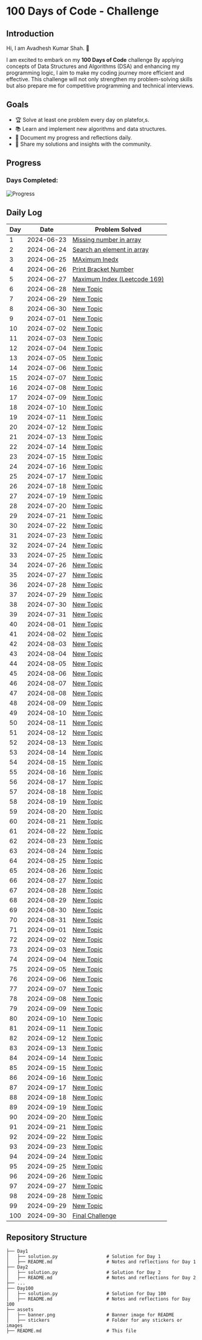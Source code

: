 # 100 Days of Code - Challenge


## Introduction
Hi, I am Avadhesh Kumar Shah. 🚀

I am excited to embark on my **100 Days of Code** challenge By applying concepts of Data Structures and Algorithms (DSA) and enhancing my programming logic, I aim to make my coding journey more efficient and effective. This challenge will not only strengthen my problem-solving skills but also prepare me for competitive programming and technical interviews.

## Goals
- 🏆 Solve at least one problem every day on platefor,s.
- 📚 Learn and implement new algorithms and data structures.
- 📝 Document my progress and reflections daily.
- 💬 Share my solutions and insights with the community.
## Progress

### Days Completed: 
![Progress](https://progress-bar.dev/16?scale=100&title=Completed%20Days&width=500&color=babaca&suffix=%20/%20100)

## Daily Log

| Day | Date       | Problem Solved                |
|-----|------------|------------------------------|
| 1   | 2024-06-23 | [Missing number in array ](Day01/README.md) |
| 2   | 2024-06-24 | [Search an element in array](Day02/README.md) |
| 3   | 2024-06-25 | [MAximum Inedx](Day03/README.md) |
| 4   | 2024-06-26 | [Print Bracket Number](Day04/README.md) |
| 5   | 2024-06-27 | [Maximum Index (Leetcode 169)](Day05/README.md) |
| 6   | 2024-06-28 | [New Topic](Day06/README.md) |
| 7   | 2024-06-29 | [New Topic](Day07/README.md) |
| 8   | 2024-06-30 | [New Topic](Day08/README.md) |
| 9   | 2024-07-01 | [New Topic](Day09/README.md) |
| 10  | 2024-07-02 | [New Topic](Day10/README.md) |
| 11  | 2024-07-03 | [New Topic](Day11/README.md) |
| 12  | 2024-07-04 | [New Topic](Day12/README.md) |
| 13  | 2024-07-05 | [New Topic](Day13/README.md) |
| 14  | 2024-07-06 | [New Topic](Day14/README.md) |
| 15  | 2024-07-07 | [New Topic](Day15/README.md) |
| 16  | 2024-07-08 | [New Topic](Day16/README.md) |
| 17  | 2024-07-09 | [New Topic](Day17/README.md) |
| 18  | 2024-07-10 | [New Topic](Day18/README.md) |
| 19  | 2024-07-11 | [New Topic](Day19/README.md) |
| 20  | 2024-07-12 | [New Topic](Day20/README.md) |
| 21  | 2024-07-13 | [New Topic](Day21/README.md) |
| 22  | 2024-07-14 | [New Topic](Day22/README.md) |
| 23  | 2024-07-15 | [New Topic](Day23/README.md) |
| 24  | 2024-07-16 | [New Topic](Day24/README.md) |
| 25  | 2024-07-17 | [New Topic](Day25/README.md) |
| 26  | 2024-07-18 | [New Topic](Day26/README.md) |
| 27  | 2024-07-19 | [New Topic](Day27/README.md) |
| 28  | 2024-07-20 | [New Topic](Day28/README.md) |
| 29  | 2024-07-21 | [New Topic](Day29/README.md) |
| 30  | 2024-07-22 | [New Topic](Day30/README.md) |
| 31  | 2024-07-23 | [New Topic](Day31/README.md) |
| 32  | 2024-07-24 | [New Topic](Day32/README.md) |
| 33  | 2024-07-25 | [New Topic](Day33/README.md) |
| 34  | 2024-07-26 | [New Topic](Day34/README.md) |
| 35  | 2024-07-27 | [New Topic](Day35/README.md) |
| 36  | 2024-07-28 | [New Topic](Day36/README.md) |
| 37  | 2024-07-29 | [New Topic](Day37/README.md) |
| 38  | 2024-07-30 | [New Topic](Day38/README.md) |
| 39  | 2024-07-31 | [New Topic](Day39/README.md) |
| 40  | 2024-08-01 | [New Topic](Day40/README.md) |
| 41  | 2024-08-02 | [New Topic](Day41/README.md) |
| 42  | 2024-08-03 | [New Topic](Day42/README.md) |
| 43  | 2024-08-04 | [New Topic](Day43/README.md) |
| 44  | 2024-08-05 | [New Topic](Day44/README.md) |
| 45  | 2024-08-06 | [New Topic](Day45/README.md) |
| 46  | 2024-08-07 | [New Topic](Day46/README.md) |
| 47  | 2024-08-08 | [New Topic](Day47/README.md) |
| 48  | 2024-08-09 | [New Topic](Day48/README.md) |
| 49  | 2024-08-10 | [New Topic](Day49/README.md) |
| 50  | 2024-08-11 | [New Topic](Day50/README.md) |
| 51  | 2024-08-12 | [New Topic](Day51/README.md) |
| 52  | 2024-08-13 | [New Topic](Day52/README.md) |
| 53  | 2024-08-14 | [New Topic](Day53/README.md) |
| 54  | 2024-08-15 | [New Topic](Day54/README.md) |
| 55  | 2024-08-16 | [New Topic](Day55/README.md) |
| 56  | 2024-08-17 | [New Topic](Day56/README.md) |
| 57  | 2024-08-18 | [New Topic](Day57/README.md) |
| 58  | 2024-08-19 | [New Topic](Day58/README.md) |
| 59  | 2024-08-20 | [New Topic](Day59/README.md) |
| 60  | 2024-08-21 | [New Topic](Day60/README.md) |
| 61  | 2024-08-22 | [New Topic](Day61/README.md) |
| 62  | 2024-08-23 | [New Topic](Day62/README.md) |
| 63  | 2024-08-24 | [New Topic](Day63/README.md) |
| 64  | 2024-08-25 | [New Topic](Day64/README.md) |
| 65  | 2024-08-26 | [New Topic](Day65/README.md) |
| 66  | 2024-08-27 | [New Topic](Day66/README.md) |
| 67  | 2024-08-28 | [New Topic](Day67/README.md) |
| 68  | 2024-08-29 | [New Topic](Day68/README.md) |
| 69  | 2024-08-30 | [New Topic](Day69/README.md) |
| 70  | 2024-08-31 | [New Topic](Day70/README.md) |
| 71  | 2024-09-01 | [New Topic](Day71/README.md) |
| 72  | 2024-09-02 | [New Topic](Day72/README.md) |
| 73  | 2024-09-03 | [New Topic](Day73/README.md) |
| 74  | 2024-09-04 | [New Topic](Day74/README.md) |
| 75  | 2024-09-05 | [New Topic](Day75/README.md) |
| 76  | 2024-09-06 | [New Topic](Day76/README.md) |
| 77  | 2024-09-07 | [New Topic](Day77/README.md) |
| 78  | 2024-09-08 | [New Topic](Day78/README.md) |
| 79  | 2024-09-09 | [New Topic](Day79/README.md) |
| 80  | 2024-09-10 | [New Topic](Day80/README.md) |
| 81  | 2024-09-11 | [New Topic](Day81/README.md) |
| 82  | 2024-09-12 | [New Topic](Day82/README.md) |
| 83  | 2024-09-13 | [New Topic](Day83/README.md) |
| 84  | 2024-09-14 | [New Topic](Day84/README.md) |
| 85  | 2024-09-15 | [New Topic](Day85/README.md) |
| 86  | 2024-09-16 | [New Topic](Day86/README.md) |
| 87  | 2024-09-17 | [New Topic](Day87/README.md) |
| 88  | 2024-09-18 | [New Topic](Day88/README.md) |
| 89  | 2024-09-19 | [New Topic](Day89/README.md) |
| 90  | 2024-09-20 | [New Topic](Day90/README.md) |
| 91  | 2024-09-21 | [New Topic](Day91/README.md) |
| 92  | 2024-09-22 | [New Topic](Day92/README.md) |
| 93  | 2024-09-23 | [New Topic](Day93/README.md) |
| 94  | 2024-09-24 | [New Topic](Day94/README.md) |
| 95  | 2024-09-25 | [New Topic](Day95/README.md) |
| 96  | 2024-09-26 | [New Topic](Day96/README.md) |
| 97  | 2024-09-27 | [New Topic](Day97/README.md) |
| 98  | 2024-09-28 | [New Topic](Day98/README.md) |
| 99  | 2024-09-29 | [New Topic](Day99/README.md) |
| 100 | 2024-09-30 | [Final Challenge](Day100/README.md) |

## Repository Structure

```plaintext
├── Day1
│   ├── solution.py                  # Solution for Day 1
│   ├── README.md                    # Notes and reflections for Day 1
├── Day2
│   ├── solution.py                  # Solution for Day 2
│   ├── README.md                    # Notes and reflections for Day 2
├── ...
├── Day100
│   ├── solution.py                  # Solution for Day 100
│   ├── README.md                    # Notes and reflections for Day 100
├── assets
│   ├── banner.png                   # Banner image for README
│   ├── stickers                     # Folder for any stickers or images
├── README.md                        # This file
